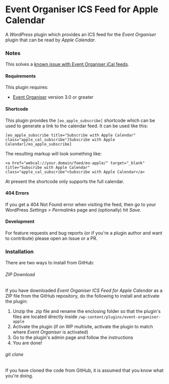 Event Organiser ICS Feed for Apple Calendar
===========================================

A *WordPress* plugin which provides an ICS feed for the *Event Organiser* plugin that can be read by *Apple Calendar*.



### Notes ###

This solves a [known issue with Event Organiser iCal feeds](https://github.com/stephenharris/Event-Organiser/issues/356).

#### Requirements ####

This plugin requires:

* [Event Organiser](http://wordpress.org/plugins/event-organiser/) version 3.0 or greater

#### Shortcode ####

This plugin provides the `[eo_apple_subscribe]` shortcode which can be used to generate a link to the calendar feed. It can be used like this:

```
[eo_apple_subscribe title="Subscribe with Apple Calendar" class="apple_cal_subscribe"]Subscribe with Apple Calendar[/eo_apple_subscribe]
```

The resulting markup will look something like:

```
<a href="webcal://your.domain/feed/eo-apple/" target="_blank" title="Subscribe with Apple Calendar" class="apple_cal_subscribe">Subscribe with Apple Calendar</a>
```

At present the shortcode only supports the full calendar.

#### 404 Errors ####

If you get a 404 Not Found error when visiting the feed, then go to your WordPress *Settings > Permalinks* page and (optionally) hit *Save*.

#### Development ####

For feature requests and bug reports (or if you're a plugin author and want to contribute) please open an Issue or a PR.



### Installation ###

There are two ways to install from GitHub:

###### ZIP Download ######

If you have downloaded *Event Organiser ICS Feed for Apple Calendar* as a ZIP file from the GitHub repository, do the following to install and activate the plugin:

1. Unzip the .zip file and rename the enclosing folder so that the plugin's files are located directly inside `/wp-content/plugins/event-organiser-apple`
2. Activate the plugin (if on WP multisite, activate the plugin to match where *Event Organiser* is activated)
3. Go to the plugin's admin page and follow the instructions
4. You are done!

###### git clone ######

If you have cloned the code from GitHub, it is assumed that you know what you're doing.
